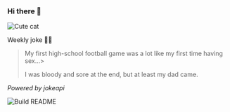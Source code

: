 ### Hi there 👋

![Cute cat](https://cataas.com/cat?width=200&height=200)

Weekly joke 💁‍♂️


<!-- START_JOKE_SECTION -->
> 
> 
> My first high-school football game was a lot like my first time having sex...> 
> 
> I was bloody and sore at the end, but at least my dad came.
<!-- END_JOKE_SECTION -->


*Powered by jokeapi*


![Build README](https://github.com/ThomasTSWD/ThomasTSWD/workflows/Build%20README/badge.svg)


